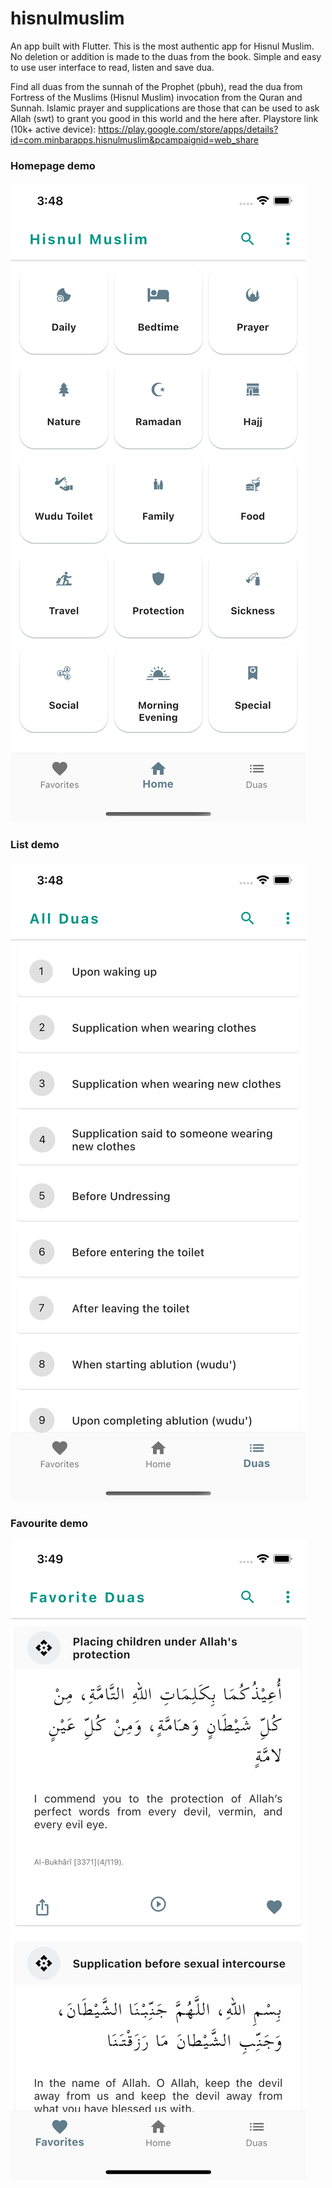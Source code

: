 # hisnulmuslim
An app built with Flutter. This is the most authentic app for Hisnul Muslim. No deletion or addition is made to the duas from the book. Simple and easy to use user interface to read, listen and save dua. 

Find all duas from the sunnah of the Prophet (pbuh), read the dua from Fortress of the Muslims (Hisnul Muslim) invocation from the Quran and Sunnah. Islamic prayer and supplications are those that can be used to ask Allah (swt) to grant you good in this world and the here after. Playstore link (10k+ active device): https://play.google.com/store/apps/details?id=com.minbarapps.hisnulmuslim&pcampaignid=web_share

### Homepage demo
![home](home.png)
### List demo
![list](list.png)
### Favourite demo
![favourite](favourite.png)

